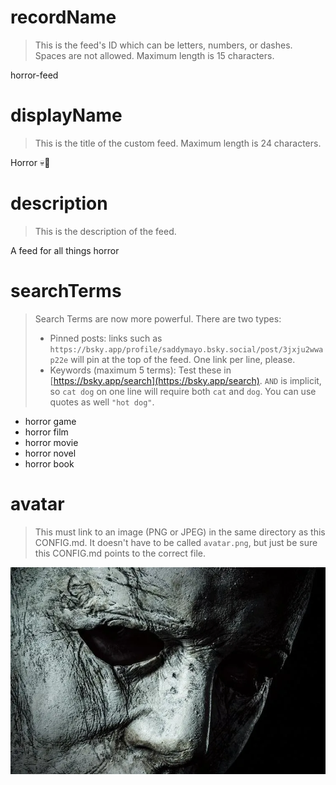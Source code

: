 
# recordName

> This is the feed's ID which can be letters, numbers, or dashes. Spaces are not allowed. Maximum length is 15 characters.

horror-feed

# displayName

> This is the title of the custom feed. Maximum length is 24 characters.

Horror 💀🔪

# description

> This is the description of the feed.

A feed for all things horror

# searchTerms

> Search Terms are now more powerful. There are two types:
>
> - Pinned posts: links such as `https://bsky.app/profile/saddymayo.bsky.social/post/3jxju2wwap22e` will pin at the top of the feed. One link per line, please.
> - Keywords (maximum 5 terms): Test these in [https://bsky.app/search](https://bsky.app/search). `AND` is implicit, so `cat dog` on one line will require both `cat` and `dog`. You can use quotes as well `"hot dog"`.
>

- horror game
- horror film
- horror movie
- horror novel
- horror book

# avatar

> This must link to an image (PNG or JPEG) in the same directory as this CONFIG.md. It doesn't have to be called `avatar.png`, but just be sure this CONFIG.md points to the correct file.

![](horror_avatar.png)
